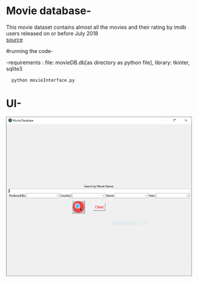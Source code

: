 # Movie database-
   This movie dataset contains almost all the movies and their rating by imdb users released on or before July 2018  
   [source](https://www.kaggle.com/datasets/rounakbanik/the-movies-dataset)

#running the code-
   
   -requirements : 
      file: movieDB.db[as directory as python file], 
      library: tkinter, sqlite3
   
      python movieInterface.py

# UI-
![Screenshot](UI_sample.PNG)
